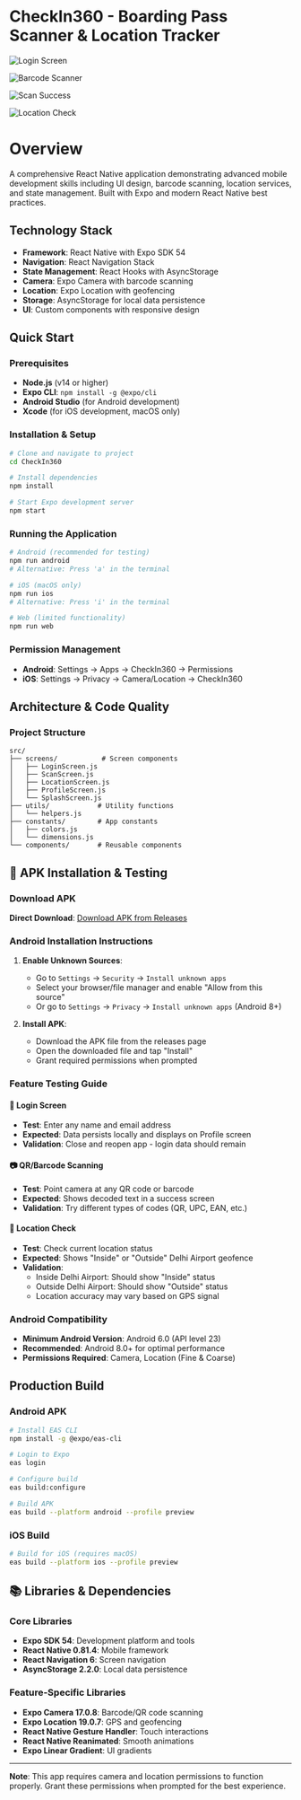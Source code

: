 # CheckIn360 - Boarding Pass Scanner & Location Tracker


![Login Screen](https://github.com/Unknown-TM/Sherlock_Studio-React-Native/blob/features/assets/login-screen.png)

![Barcode Scanner](https://github.com/Unknown-TM/Sherlock_Studio-React-Native/blob/features/assets/scan-screen.png)

![Scan Success](https://github.com/Unknown-TM/Sherlock_Studio-React-Native/blob/features/assets/scan-success-screen.png)

![Location Check](https://github.com/Unknown-TM/Sherlock_Studio-React-Native/blob/features/assets/location-check-screen.png)

# Overview
A comprehensive React Native application demonstrating advanced mobile development skills including UI design, barcode scanning, location services, and state management. Built with Expo and modern React Native best practices.

## Technology Stack

- **Framework**: React Native with Expo SDK 54
- **Navigation**: React Navigation Stack
- **State Management**: React Hooks with AsyncStorage
- **Camera**: Expo Camera with barcode scanning
- **Location**: Expo Location with geofencing
- **Storage**: AsyncStorage for local data persistence
- **UI**: Custom components with responsive design

## Quick Start

### Prerequisites
- **Node.js** (v14 or higher)
- **Expo CLI**: `npm install -g @expo/cli`
- **Android Studio** (for Android development)
- **Xcode** (for iOS development, macOS only)

### Installation & Setup
```bash
# Clone and navigate to project
cd CheckIn360

# Install dependencies
npm install

# Start Expo development server
npm start
```

### Running the Application
```bash
# Android (recommended for testing)
npm run android
# Alternative: Press 'a' in the terminal

# iOS (macOS only)
npm run ios  
# Alternative: Press 'i' in the terminal

# Web (limited functionality)
npm run web
```

### Permission Management
- **Android**: Settings → Apps → CheckIn360 → Permissions
- **iOS**: Settings → Privacy → Camera/Location → CheckIn360

## Architecture & Code Quality

### Project Structure
```
src/
├── screens/           # Screen components
│   ├── LoginScreen.js
│   ├── ScanScreen.js
│   ├── LocationScreen.js
│   ├── ProfileScreen.js
│   └── SplashScreen.js
├── utils/            # Utility functions
│   └── helpers.js
├── constants/        # App constants
│   ├── colors.js
│   └── dimensions.js
└── components/       # Reusable components
```

## 📱 APK Installation & Testing

### Download APK
**Direct Download**: [Download APK from Releases](https://github.com/Unknown-TM/Sherlock_Studio-React-Native/releases)

### Android Installation Instructions
1. **Enable Unknown Sources**:
   - Go to `Settings` → `Security` → `Install unknown apps`
   - Select your browser/file manager and enable "Allow from this source"
   - Or go to `Settings` → `Privacy` → `Install unknown apps` (Android 8+)

2. **Install APK**:
   - Download the APK file from the releases page
   - Open the downloaded file and tap "Install"
   - Grant required permissions when prompted

### Feature Testing Guide

#### 🔐 Login Screen
- **Test**: Enter any name and email address
- **Expected**: Data persists locally and displays on Profile screen
- **Validation**: Close and reopen app - login data should remain

#### 📷 QR/Barcode Scanning
- **Test**: Point camera at any QR code or barcode
- **Expected**: Shows decoded text in a success screen
- **Validation**: Try different types of codes (QR, UPC, EAN, etc.)

#### 📍 Location Check
- **Test**: Check current location status
- **Expected**: Shows "Inside" or "Outside" Delhi Airport geofence
- **Validation**: 
  - Inside Delhi Airport: Should show "Inside" status
  - Outside Delhi Airport: Should show "Outside" status
  - Location accuracy may vary based on GPS signal

### Android Compatibility
- **Minimum Android Version**: Android 6.0 (API level 23)
- **Recommended**: Android 8.0+ for optimal performance
- **Permissions Required**: Camera, Location (Fine & Coarse)

## Production Build

### Android APK
```bash
# Install EAS CLI
npm install -g @expo/eas-cli

# Login to Expo
eas login

# Configure build
eas build:configure

# Build APK
eas build --platform android --profile preview
```

### iOS Build
```bash
# Build for iOS (requires macOS)
eas build --platform ios --profile preview
```

## 📚 Libraries & Dependencies

### Core Libraries
- **Expo SDK 54**: Development platform and tools
- **React Native 0.81.4**: Mobile framework
- **React Navigation 6**: Screen navigation
- **AsyncStorage 2.2.0**: Local data persistence

### Feature-Specific Libraries
- **Expo Camera 17.0.8**: Barcode/QR code scanning
- **Expo Location 19.0.7**: GPS and geofencing
- **React Native Gesture Handler**: Touch interactions
- **React Native Reanimated**: Smooth animations
- **Expo Linear Gradient**: UI gradients

---

**Note**: This app requires camera and location permissions to function properly. Grant these permissions when prompted for the best experience.
